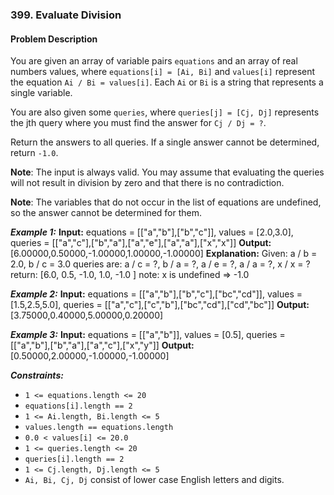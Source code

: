 ### 399. Evaluate Division

#### Problem Description

You are given an array of variable pairs `equations` and an array of real numbers values, where `equations[i] = [Ai, Bi]` and `values[i]` represent the equation `Ai / Bi = values[i]`. Each `Ai` or `Bi` is a string that represents a single variable.

You are also given some `queries`, where `queries[j] = [Cj, Dj]` represents the jth query where you must find the answer for `Cj / Dj = ?`.

Return the answers to all queries. If a single answer cannot be determined, return `-1.0`.

**Note**: The input is always valid. You may assume that evaluating the queries will not result in division by zero and that there is no contradiction.

**Note**: The variables that do not occur in the list of equations are undefined, so the answer cannot be determined for them.

***Example 1:*** 
**Input:**  equations = [["a","b"],["b","c"]], values = [2.0,3.0], queries = [["a","c"],["b","a"],["a","e"],["a","a"],["x","x"]]
**Output:**  [6.00000,0.50000,-1.00000,1.00000,-1.00000]
**Explanation:** 
Given: a / b = 2.0, b / c = 3.0
queries are: a / c = ?, b / a = ?, a / e = ?, a / a = ?, x / x = ? 
return: [6.0, 0.5, -1.0, 1.0, -1.0 ]
note: x is undefined => -1.0

***Example 2:*** 
**Input:**  equations = [["a","b"],["b","c"],["bc","cd"]], values = [1.5,2.5,5.0], queries = [["a","c"],["c","b"],["bc","cd"],["cd","bc"]]
**Output:**  [3.75000,0.40000,5.00000,0.20000]

***Example 3:*** 
**Input:**  equations = [["a","b"]], values = [0.5], queries = [["a","b"],["b","a"],["a","c"],["x","y"]]
**Output:**  [0.50000,2.00000,-1.00000,-1.00000]
 
***Constraints:*** 
- `1 <= equations.length <= 20`
- `equations[i].length == 2`
- `1 <= Ai.length, Bi.length <= 5`
- `values.length == equations.length`
- `0.0 < values[i] <= 20.0`
- `1 <= queries.length <= 20`
- `queries[i].length == 2`
- `1 <= Cj.length, Dj.length <= 5`
- `Ai, Bi, Cj, Dj` consist of lower case English letters and digits.